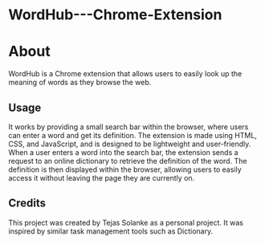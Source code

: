 # WordHub---Chrome-Extension

# About

WordHub is a Chrome extension that allows users to easily look up the meaning of words as they browse the web.

## Usage

It works by providing a small search bar within the browser, where users can enter a word and get its definition. The extension is made using HTML, CSS, and JavaScript, and is designed to be lightweight and user-friendly. When a user enters a word into the search bar, the extension sends a request to an online dictionary to retrieve the definition of the word. The definition is then displayed within the browser, allowing users to easily access it without leaving the page they are currently on.

## Credits

This project was created by Tejas Solanke as a personal project. It was inspired by similar task management tools such as Dictionary.
